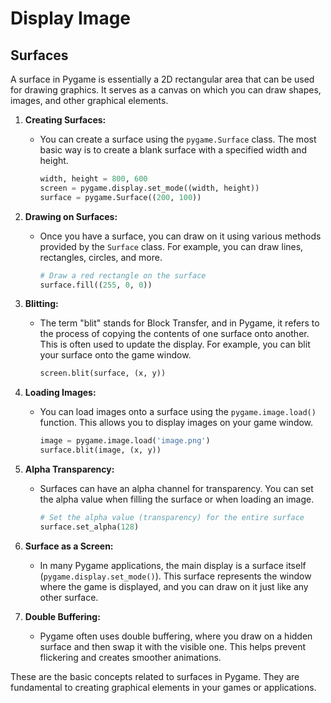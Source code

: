 # Display Image

## Surfaces
A surface in Pygame is essentially a 2D rectangular area that can be used for drawing graphics. It serves as a canvas on which you can draw shapes, images, and other graphical elements.


1. **Creating Surfaces:**
   - You can create a surface using the `pygame.Surface` class. The most basic way is to create a blank surface with a specified width and height.

     ```python
     width, height = 800, 600
     screen = pygame.display.set_mode((width, height))
     surface = pygame.Surface((200, 100))
     ```

2. **Drawing on Surfaces:**
   - Once you have a surface, you can draw on it using various methods provided by the `Surface` class. For example, you can draw lines, rectangles, circles, and more.

     ```python
     # Draw a red rectangle on the surface
     surface.fill((255, 0, 0))
     ```

3. **Blitting:**
   - The term "blit" stands for Block Transfer, and in Pygame, it refers to the process of copying the contents of one surface onto another. This is often used to update the display. For example, you can blit your surface onto the game window.

     ```python
     screen.blit(surface, (x, y))
     ```

4. **Loading Images:**
   - You can load images onto a surface using the `pygame.image.load()` function. This allows you to display images on your game window.

     ```python
     image = pygame.image.load('image.png')
     surface.blit(image, (x, y))
     ```

5. **Alpha Transparency:**
   - Surfaces can have an alpha channel for transparency. You can set the alpha value when filling the surface or when loading an image.

     ```python
     # Set the alpha value (transparency) for the entire surface
     surface.set_alpha(128)
     ```

6. **Surface as a Screen:**
   - In many Pygame applications, the main display is a surface itself (`pygame.display.set_mode()`). This surface represents the window where the game is displayed, and you can draw on it just like any other surface.

7. **Double Buffering:**
   - Pygame often uses double buffering, where you draw on a hidden surface and then swap it with the visible one. This helps prevent flickering and creates smoother animations.

These are the basic concepts related to surfaces in Pygame. They are fundamental to creating graphical elements in your games or applications.